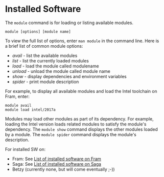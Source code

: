 # Installed Software

The `module` command is for loading or listing available modules.

```
module [options] [module name]
```

To view the full list of options, enter `man module` in the command line. Here is a brief list of common module options:

* _avail_ - list the available modules
* _list_ - list the currently loaded modules
* _load  <module name>_ - load the module called modulename
* _unload  <module name>_ - unload the module called module name
* _show <module name>_  - display dependencies and environment variables
* _spider <module name>_  - print module description

For example, to display all available modules and load the Intel toolchain on Fram, enter:

```
module avail
module load intel/2017a
```

Modules may load other modules as part of its dependency. For example, loading the Intel version loads related modules to satisfy the module's dependency.
The `module show` command displays the other modules loaded by a module. The `module spider` command displays the module's description.

For installed SW on:

* Fram: See [List of installed software on Fram](fram_modules.md)
* Saga: See [List of installed software on Saga](saga_modules.md)
* Betzy (currently none, but will come eventually ;-)) 